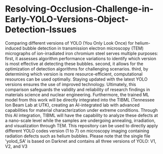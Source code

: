 # Resolving-Occlusion-Challenge-in-Early-YOLO-Versions-Object-Detection-Issues

Comparing different versions of YOLO (You Only Look Once) for helium-induced bubble detection in transmission electron microscopy (TEM) micrographs of ion-irradiated iron chromium steel serves multiple purposes:
first, it assesses algorithm performance variations to identify which version is most effective at detecting these bubbles. 
second, it allows for the optimization of detection algorithms for challenging scenarios. 
third, by determining which version is more resource-efficient, computational resources can be used optimally. 
Staying updated with the latest YOLO versions ensures the use of improved technology. Ultimately, this comparison safeguards the validity and reliability of research findings in materials science and nuclear engineering.
Furthermore, the trained ML model from this work will be directly integrated into the TIBML (Tennessee Ion Beam Lab at UTK), creating an AI-integrated lab with advanced capabilities for material characterization under extreme conditions. Through this AI integration, TIBML will have the capability to analyze these defects at a nano-scale level while the samples are undergoing annealing, irradiation, and visualization through TEM.
This repository can be used to directly apply different YOLO codes version (1 to 7) on microscopy imaging containing radiation defects such as helium bubbles. 
Please note that the single file 'yolod_SA' is based on Darknet and contains all three versions of YOLO: V1, V2, and V3

